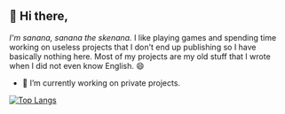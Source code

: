 ## 👋 Hi there,
*I'm sanana, sanana the skenana.*
I like playing games and spending time working on useless projects that I don't end up publishing so I have basically nothing here. Most of my projects are my old stuff that I wrote when I did not even know English. 😄

- 🔭 I’m currently working on private projects.

[![Top Langs](https://github-readme-stats.vercel.app/api/top-langs/?username=theoddgarlic&layout=compact)](https://github.com/theoddgarlic)

<!--
**TheOddGarlic/TheOddGarlic** is a ✨ _special_ ✨ repository because its `README.md` (this file) appears on your GitHub profile.

Here are some ideas to get you started:

- 🔭 I’m currently working on ...
- 🌱 I’m currently learning ...
- 👯 I’m looking to collaborate on ...
- 🤔 I’m looking for help with ...
- 💬 Ask me about ...
- 📫 How to reach me: ...
- 😄 Pronouns: ...
- ⚡ Fun fact: ...
-->
